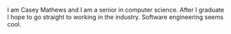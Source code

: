 I am Casey Mathews and I am a senior in computer science. After I graduate I hope to go straight to working in the industry. Software engineering seems cool.
